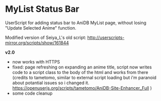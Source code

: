 # MyList Status Bar
UserScript for adding status bar to AniDB MyList page, 
without losing "Update Selected Anime" function.

Modified version of Seiya_L's old script:
http://userscripts-mirror.org/scripts/show/161844

**v2.0**
- now works with HTTPS
- fixed: page refreshing on expanding an anime title, script now writes code to a script class to the body of the html and works from there
(credits to tametomo, similar to external script loading but i'm paranoid about potantial issues so i changed it.
https://openuserjs.org/scripts/tametomo/AniDB-Site-Enhancer_Full )
- some code cleanup 
